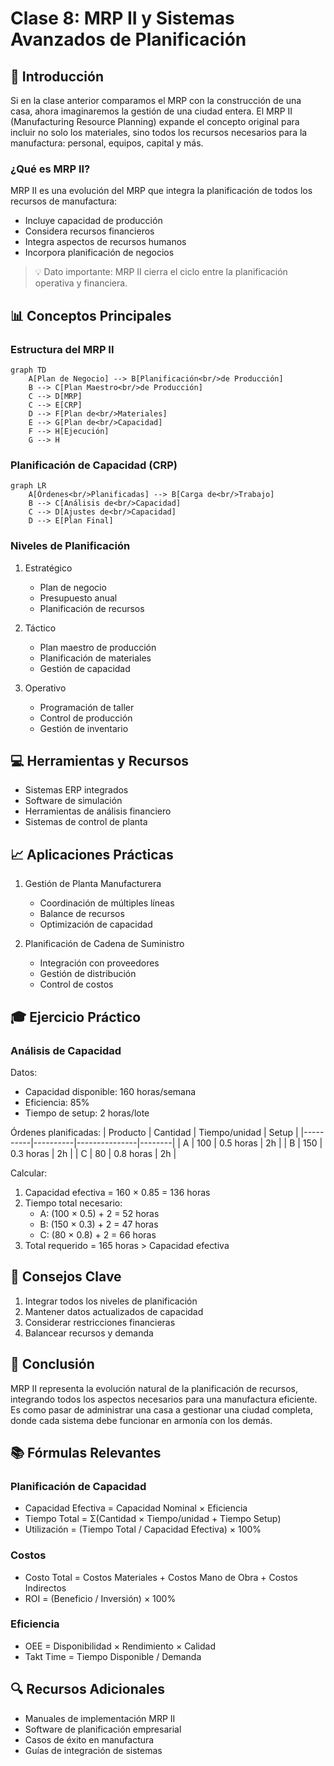 # Clase 8: MRP II y Sistemas Avanzados de Planificación

## 🎯 Introducción

Si en la clase anterior comparamos el MRP con la construcción de una casa, ahora imaginaremos la gestión de una ciudad entera. El MRP II (Manufacturing Resource Planning) expande el concepto original para incluir no solo los materiales, sino todos los recursos necesarios para la manufactura: personal, equipos, capital y más.

### ¿Qué es MRP II?

MRP II es una evolución del MRP que integra la planificación de todos los recursos de manufactura:

- Incluye capacidad de producción
- Considera recursos financieros
- Integra aspectos de recursos humanos
- Incorpora planificación de negocios

> 💡 Dato importante: MRP II cierra el ciclo entre la planificación operativa y financiera.

## 📊 Conceptos Principales

### Estructura del MRP II

```mermaid
graph TD
    A[Plan de Negocio] --> B[Planificación<br/>de Producción]
    B --> C[Plan Maestro<br/>de Producción]
    C --> D[MRP]
    C --> E[CRP]
    D --> F[Plan de<br/>Materiales]
    E --> G[Plan de<br/>Capacidad]
    F --> H[Ejecución]
    G --> H
```

### Planificación de Capacidad (CRP)

```mermaid
graph LR
    A[Órdenes<br/>Planificadas] --> B[Carga de<br/>Trabajo]
    B --> C[Análisis de<br/>Capacidad]
    C --> D[Ajustes de<br/>Capacidad]
    D --> E[Plan Final]
```

### Niveles de Planificación

1. Estratégico

   - Plan de negocio
   - Presupuesto anual
   - Planificación de recursos

2. Táctico

   - Plan maestro de producción
   - Planificación de materiales
   - Gestión de capacidad

3. Operativo
   - Programación de taller
   - Control de producción
   - Gestión de inventario

## 💻 Herramientas y Recursos

- Sistemas ERP integrados
- Software de simulación
- Herramientas de análisis financiero
- Sistemas de control de planta

## 📈 Aplicaciones Prácticas

1. Gestión de Planta Manufacturera

   - Coordinación de múltiples líneas
   - Balance de recursos
   - Optimización de capacidad

2. Planificación de Cadena de Suministro
   - Integración con proveedores
   - Gestión de distribución
   - Control de costos

## 🎓 Ejercicio Práctico

### Análisis de Capacidad

Datos:

- Capacidad disponible: 160 horas/semana
- Eficiencia: 85%
- Tiempo de setup: 2 horas/lote

Órdenes planificadas:
| Producto | Cantidad | Tiempo/unidad | Setup |
|----------|----------|---------------|--------|
| A | 100 | 0.5 horas | 2h |
| B | 150 | 0.3 horas | 2h |
| C | 80 | 0.8 horas | 2h |

Calcular:

1. Capacidad efectiva = 160 × 0.85 = 136 horas
2. Tiempo total necesario:
   - A: (100 × 0.5) + 2 = 52 horas
   - B: (150 × 0.3) + 2 = 47 horas
   - C: (80 × 0.8) + 2 = 66 horas
3. Total requerido = 165 horas > Capacidad efectiva

## 🔑 Consejos Clave

1. Integrar todos los niveles de planificación
2. Mantener datos actualizados de capacidad
3. Considerar restricciones financieras
4. Balancear recursos y demanda

## 📝 Conclusión

MRP II representa la evolución natural de la planificación de recursos, integrando todos los aspectos necesarios para una manufactura eficiente. Es como pasar de administrar una casa a gestionar una ciudad completa, donde cada sistema debe funcionar en armonía con los demás.

## 📚 Fórmulas Relevantes

### Planificación de Capacidad

- Capacidad Efectiva = Capacidad Nominal × Eficiencia
- Tiempo Total = Σ(Cantidad × Tiempo/unidad + Tiempo Setup)
- Utilización = (Tiempo Total / Capacidad Efectiva) × 100%

### Costos

- Costo Total = Costos Materiales + Costos Mano de Obra + Costos Indirectos
- ROI = (Beneficio / Inversión) × 100%

### Eficiencia

- OEE = Disponibilidad × Rendimiento × Calidad
- Takt Time = Tiempo Disponible / Demanda

## 🔍 Recursos Adicionales

- Manuales de implementación MRP II
- Software de planificación empresarial
- Casos de éxito en manufactura
- Guías de integración de sistemas
